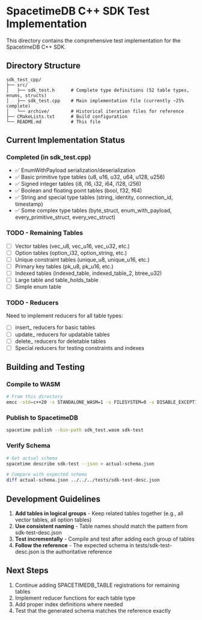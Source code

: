 # SpacetimeDB C++ SDK Test Implementation

This directory contains the comprehensive test implementation for the SpacetimeDB C++ SDK.

## Directory Structure

```
sdk_test_cpp/
├── src/
│   ├── sdk_test.h      # Complete type definitions (52 table types, enums, structs)
│   ├── sdk_test.cpp    # Main implementation file (currently ~25% complete)
│   └── archive/        # Historical iteration files for reference
├── CMakeLists.txt      # Build configuration
└── README.md           # This file
```

## Current Implementation Status

### Completed (in sdk_test.cpp)
- ✅ EnumWithPayload serialization/deserialization
- ✅ Basic primitive type tables (u8, u16, u32, u64, u128, u256)
- ✅ Signed integer tables (i8, i16, i32, i64, i128, i256)
- ✅ Boolean and floating point tables (bool, f32, f64)
- ✅ String and special type tables (string, identity, connection_id, timestamp)
- ✅ Some complex type tables (byte_struct, enum_with_payload, every_primitive_struct, every_vec_struct)

### TODO - Remaining Tables
- [ ] Vector tables (vec_u8, vec_u16, vec_u32, etc.)
- [ ] Option tables (option_i32, option_string, etc.)
- [ ] Unique constraint tables (unique_u8, unique_u16, etc.)
- [ ] Primary key tables (pk_u8, pk_u16, etc.)
- [ ] Indexed tables (indexed_table, indexed_table_2, btree_u32)
- [ ] Large table and table_holds_table
- [ ] Simple enum table

### TODO - Reducers
Need to implement reducers for all table types:
- [ ] insert_<type> reducers for basic tables
- [ ] update_<type> reducers for updatable tables
- [ ] delete_<type> reducers for deletable tables
- [ ] Special reducers for testing constraints and indexes

## Building and Testing

### Compile to WASM
```bash
# From this directory
emcc -std=c++20 -s STANDALONE_WASM=1 -s FILESYSTEM=0 -s DISABLE_EXCEPTION_CATCHING=1 -O2 -Wl,--no-entry -o sdk_test.wasm src/sdk_test.cpp
```

### Publish to SpacetimeDB
```bash
spacetime publish --bin-path sdk_test.wasm sdk-test
```

### Verify Schema
```bash
# Get actual schema
spacetime describe sdk-test --json > actual-schema.json

# Compare with expected schema
diff actual-schema.json ../../../tests/sdk-test-desc.json
```

## Development Guidelines

1. **Add tables in logical groups** - Keep related tables together (e.g., all vector tables, all option tables)
2. **Use consistent naming** - Table names should match the pattern from sdk-test-desc.json
3. **Test incrementally** - Compile and test after adding each group of tables
4. **Follow the reference** - The expected schema in tests/sdk-test-desc.json is the authoritative reference

## Next Steps

1. Continue adding SPACETIMEDB_TABLE registrations for remaining tables
2. Implement reducer functions for each table type
3. Add proper index definitions where needed
4. Test that the generated schema matches the reference exactly